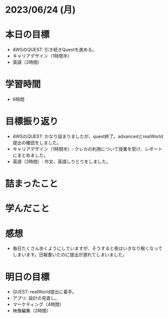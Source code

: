 # 2023/06/24 (月)

# 本日の目標

- AWSのQUEST: 引き続きQuestを進める。
- キャリアデザイン（1時間半）
- 英語（2時間）

# 学習時間
- 6時間

# 目標振り返り

- AWSのQUEST: かなり詰まりましたが、quest終了。advancedとrealWorld提出の確認をしました。
- キャリアデザイン（1時間半）: クレカの利用について授業を受け、レポートにまとめました。
- 英語（2時間）: 作文、英語しりとりをしました。

# 詰まったこと

# 学んだこと

# 感想

- 毎日たくさん歩くようにしていますが、そうすると夜はいきなり眠くなってしまいます。日報書いたのに提出が遅れてしまいました。

# 明日の目標

- QUEST: realWorld提出に着手。
- アプリ: 設計の見直し。
- マーケティング（4時間）
- 映像編集（2時間）
